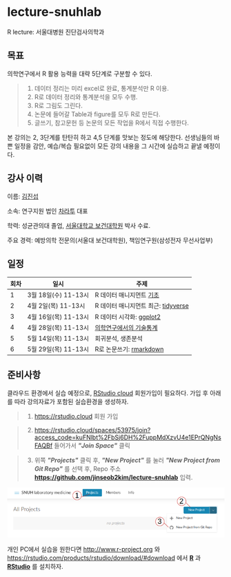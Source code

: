 # lecture-snuhlab

R lecture: 서울대병원 진단검사의학과

## 목표

의학연구에서 R 활용 능력을 대략 5단계로 구분할 수 있다.

> 1. 데이터 정리는 미리 excel로 완료, 통계분석만 R 이용.
> 2. R로 데이터 정리와 통계분석을 모두 수행.
> 3. R로 그림도 그린다.
> 4. 논문에 들어갈 Table과 figure를 모두 R로 만든다.
> 5. 글쓰기, 참고문헌 등 논문의 모든 작업을 R에서 직접 수행한다.

본 강의는 2, 3단계를 탄탄히 하고 4,5 단계를 맛보는 정도에 해당한다. 선생님들의 바쁜 일정을 감안, 예습/복습 필요없이 모든 강의 내용을 그 시간에 실습하고 끝낼 예정이다.



## 강사 이력 

이름: [김진섭](https://jinseob2kim.github.io/resume/)

소속: 연구지원 법인 [차라투](https://www.zarathu.com) 대표

학력: 성균관의대 졸업, [서울대학교 보건대학원](http://snugepi.snu.ac.kr/) 박사 수료.
      
주요 경력: 예방의학 전문의(서울대 보건대학원), 책임연구원(삼성전자 무선사업부)


## 일정 

|회차| 일시  | 주제  |
|---|---|---|
|1| 3월 18일(수) 11-13시  | R 데이터 매니지먼트 [기초](https://jinseob2kim.github.io/rbasic.html)  |
|2|  4월 2일(목) 11-13시 |  R 데이터 매니지먼트 최근: [tidyverse](https://blog.zarathu.com/posts/2019-01-03-rdatamanagement/) |
|3|  4월 16일(목) 11-13시 | R 데이터 시각화: [ggplot2](https://evamaerey.github.io/ggplot_flipbook/ggplot_flipbook_xaringan.html)  |
|4|  4월 28일(목) 11-13시 | [의학연구에서의 기술통계](https://blog.zarathu.com/posts/2018-11-24-basic-biostatistics/)  |
|5|  5월 14일(목) 11-13시 | 회귀분석, 생존분석  |
|6|  5월 29일(목) 11-13시 | R로 논문쓰기: [rmarkdown](https://blog.zarathu.com/posts/2019-01-03-rmarkdown/) |


## 준비사항 

클라우드 환경에서 실습 예정으로, [RStudio cloud](https://rstudio.cloud/) 회원가입이 필요하다. 가입 후 아래를 따라 강의자료가 포함된 실습환경을 생성하자.


> 1. https://rstudio.cloud 회원 가입

> 2. https://rstudio.cloud/spaces/53975/join?access_code=kuFNlbt%2FbSj6DH%2FuppMdXzvU4e1EPrQNgNsFAQBf 들어가서 __*"Join Space"*__ 클릭

> 3. 위쪽 __*"Projects"*__ 클릭 후, __*"New Project"*__ 를 눌러 __*"New Project from Git Repo"*__ 를 선택 후, Repo 주소 **https://github.com/jinseob2kim/lecture-snuhlab** 입력.



![Project 생성](rstudiocloud2.png)



개인 PC에서 실습을 원한다면 http://www.r-project.org 와 https://rstudio.com/products/rstudio/download/#download 에서 **[R](https://www.r-project.org/)** 과 **[RStudio](https://rstudio.com/)** 를 설치하자.

